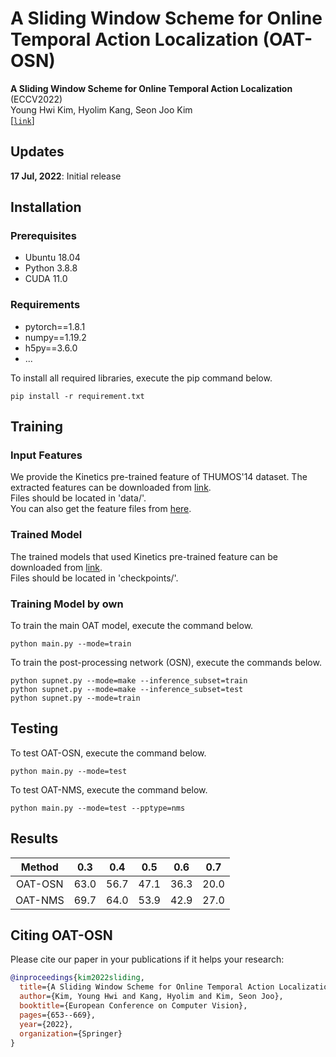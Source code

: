 # A Sliding Window Scheme for Online Temporal Action Localization (OAT-OSN)   
**A Sliding Window Scheme for Online Temporal Action Localization** (ECCV2022)   
Young Hwi Kim, Hyolim Kang, Seon Joo Kim   
[[`link`](https://www.ecva.net/papers/eccv_2022/papers_ECCV/html/2307_ECCV_2022_paper.php)]   

## Updates
**17 Jul, 2022**: Initial release

## Installation

### Prerequisites
- Ubuntu 18.04  
- Python 3.8.8   
- CUDA 11.0  

### Requirements
- pytorch==1.8.1  
- numpy==1.19.2
- h5py==3.6.0
- ...

To install all required libraries, execute the pip command below.
```
pip install -r requirement.txt
```

## Training

### Input Features
We provide the Kinetics pre-trained feature of THUMOS'14 dataset.
The extracted features can be downloaded from [link](https://yonsei-my.sharepoint.com/:u:/g/personal/younghwikim_o365_yonsei_ac_kr/ET18krhqroNBrKbFq3ranWgB96aURUwPqzb4kMmYFY-tOw?e=tpltyN).   
Files should be located in 'data/'.  
You can also get the feature files from [here](https://github.com/wangxiang1230/OadTR).

### Trained Model
The trained models that used Kinetics pre-trained feature can be downloaded from [link](https://yonsei-my.sharepoint.com/:u:/g/personal/younghwikim_o365_yonsei_ac_kr/ETPd2jCvj59DkbLmYKmsviQBVtRoarWZfaWVn06UFwrLkQ?e=cRRzYD).    
Files should be located in 'checkpoints/'. 

### Training Model by own
To train the main OAT model, execute the command below.
```
python main.py --mode=train
```
To train the post-processing network (OSN), execute the commands below.
```
python supnet.py --mode=make --inference_subset=train
python supnet.py --mode=make --inference_subset=test
python supnet.py --mode=train
```


## Testing
To test OAT-OSN, execute the command below.
```
python main.py --mode=test
```

To test OAT-NMS, execute the command below.
```
python main.py --mode=test --pptype=nms
```

## Results

| Method | 0.3 | 0.4 | 0.5 | 0.6 | 0.7 |
|:--------------:|:--------------:|:--------------:|:--------------:|:--------------:|:--------------:| 
| OAT-OSN | 63.0 | 56.7 | 47.1 | 36.3 | 20.0 |
| OAT-NMS | 69.7 | 64.0 | 53.9 | 42.9 | 27.0 |


## Citing OAT-OSN
Please cite our paper in your publications if it helps your research:

```BibTeX
@inproceedings{kim2022sliding,
  title={A Sliding Window Scheme for Online Temporal Action Localization},
  author={Kim, Young Hwi and Kang, Hyolim and Kim, Seon Joo},
  booktitle={European Conference on Computer Vision},
  pages={653--669},
  year={2022},
  organization={Springer}
}
```
